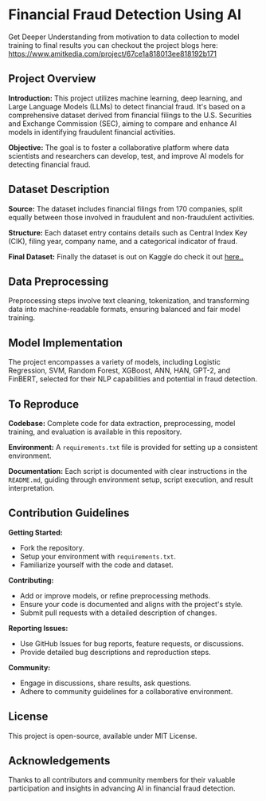 # Financial Fraud Detection Using AI

Get Deeper Understanding from motivation to data collection to model training to final results you can checkout the project blogs here: https://www.amitkedia.com/project/67ce1a818013ee818192b171
## Project Overview

**Introduction:** This project utilizes machine learning, deep learning, and Large Language Models (LLMs) to detect financial fraud. It's based on a comprehensive dataset derived from financial filings to the U.S. Securities and Exchange Commission (SEC), aiming to compare and enhance AI models in identifying fraudulent financial activities.

**Objective:** The goal is to foster a collaborative platform where data scientists and researchers can develop, test, and improve AI models for detecting financial fraud.

## Dataset Description

**Source:** The dataset includes financial filings from 170 companies, split equally between those involved in fraudulent and non-fraudulent activities.

**Structure:** Each dataset entry contains details such as Central Index Key (CIK), filing year, company name, and a categorical indicator of fraud.

**Final Dataset:** Finally the dataset is out on Kaggle do check it out [here..](https://www.kaggle.com/datasets/amitkedia/financial-statement-fraud-data/)

## Data Preprocessing

Preprocessing steps involve text cleaning, tokenization, and transforming data into machine-readable formats, ensuring balanced and fair model training.

## Model Implementation

The project encompasses a variety of models, including Logistic Regression, SVM, Random Forest, XGBoost, ANN, HAN, GPT-2, and FinBERT, selected for their NLP capabilities and potential in fraud detection.

## To Reproduce

**Codebase:** Complete code for data extraction, preprocessing, model training, and evaluation is available in this repository.

**Environment:** A `requirements.txt` file is provided for setting up a consistent environment.

**Documentation:** Each script is documented with clear instructions in the `README.md`, guiding through environment setup, script execution, and result interpretation.

## Contribution Guidelines

**Getting Started:**
- Fork the repository.
- Setup your environment with `requirements.txt`.
- Familiarize yourself with the code and dataset.

**Contributing:**
- Add or improve models, or refine preprocessing methods.
- Ensure your code is documented and aligns with the project's style.
- Submit pull requests with a detailed description of changes.

**Reporting Issues:**
- Use GitHub Issues for bug reports, feature requests, or discussions.
- Provide detailed bug descriptions and reproduction steps.

**Community:**
- Engage in discussions, share results, ask questions.
- Adhere to community guidelines for a collaborative environment.

## License

This project is open-source, available under MIT License.

## Acknowledgements

Thanks to all contributors and community members for their valuable participation and insights in advancing AI in financial fraud detection.
